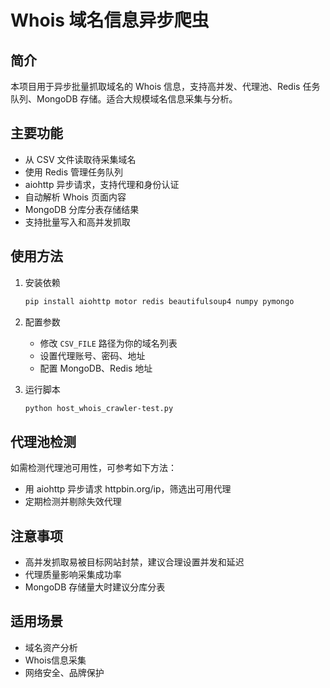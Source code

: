 # Whois 域名信息异步爬虫

## 简介
本项目用于异步批量抓取域名的 Whois 信息，支持高并发、代理池、Redis 任务队列、MongoDB 存储。适合大规模域名信息采集与分析。

## 主要功能
- 从 CSV 文件读取待采集域名
- 使用 Redis 管理任务队列
- aiohttp 异步请求，支持代理和身份认证
- 自动解析 Whois 页面内容
- MongoDB 分库分表存储结果
- 支持批量写入和高并发抓取

## 使用方法

1. 安装依赖
   ```bash
   pip install aiohttp motor redis beautifulsoup4 numpy pymongo
   ```

2. 配置参数
   - 修改 `CSV_FILE` 路径为你的域名列表
   - 设置代理账号、密码、地址
   - 配置 MongoDB、Redis 地址

3. 运行脚本
   ```bash
   python host_whois_crawler-test.py
   ```

## 代理池检测
如需检测代理池可用性，可参考如下方法：
- 用 aiohttp 异步请求 httpbin.org/ip，筛选出可用代理
- 定期检测并剔除失效代理

## 注意事项
- 高并发抓取易被目标网站封禁，建议合理设置并发和延迟
- 代理质量影响采集成功率
- MongoDB 存储量大时建议分库分表

## 适用场景
- 域名资产分析
- Whois信息采集
- 网络安全、品牌保护
